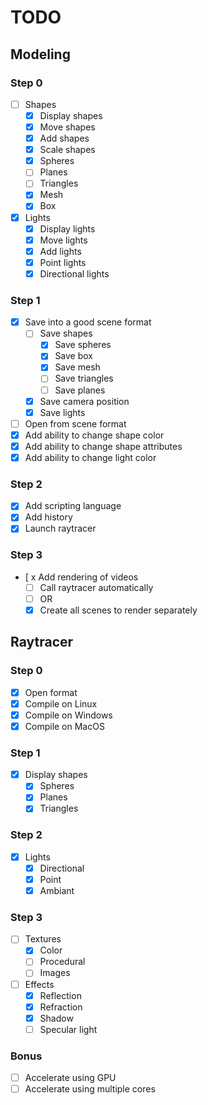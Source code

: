 # TODO

## Modeling

### Step 0
- [ ] Shapes
  - [x] Display shapes
  - [x] Move shapes
  - [x] Add shapes
  - [x] Scale shapes
  - [x] Spheres
  - [ ] Planes
  - [ ] Triangles
  - [x] Mesh
  - [x] Box
- [x] Lights
  - [x] Display lights
  - [x] Move lights
  - [x] Add lights
  - [x] Point lights
  - [x] Directional lights

### Step 1
- [x] Save into a good scene format
  - [ ] Save shapes
    - [x] Save spheres
    - [x] Save box
    - [x] Save mesh
    - [ ] Save triangles
    - [ ] Save planes
  - [x] Save camera position
  - [x] Save lights
- [ ] Open from scene format
- [x] Add ability to change shape color
- [x] Add ability to change shape attributes
- [x] Add ability to change light color

### Step 2
- [x] Add scripting language
- [x] Add history
- [x] Launch raytracer

### Step 3
- [ x Add rendering of videos
  - [ ] Call raytracer automatically
  - [ ] OR
  - [x] Create all scenes to render separately

## Raytracer

### Step 0
- [x] Open format
- [x] Compile on Linux
- [x] Compile on Windows
- [x] Compile on MacOS

### Step 1
- [x] Display shapes
  - [x] Spheres
  - [x] Planes
  - [x] Triangles

### Step 2
- [x] Lights
  - [x] Directional
  - [x] Point
  - [x] Ambiant

### Step 3
- [ ] Textures
  - [x] Color
  - [ ] Procedural
  - [ ] Images
- [ ] Effects
  - [x] Reflection
  - [x] Refraction
  - [x] Shadow
  - [ ] Specular light

### Bonus
- [ ] Accelerate using GPU
- [ ] Accelerate using multiple cores
